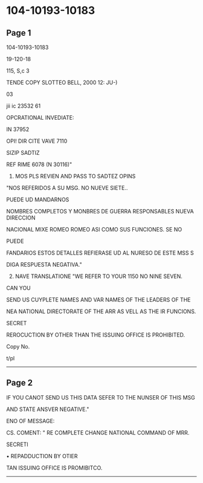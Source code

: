 # 104-10193-10183

## Page 1

104-10193-10183

19-120-18

115, S,c 3

TENDE COPY SLOTTEO BELL, 2000 12: JU-)

03

jii ic 23532 61

OPCRATIONAL INVEDIATE:

IN 37952

OPI! DIR CITE VAVE 7110

SIZIP SADTIZ

REF RIME 6078 (N 30116)"

1. MOS PLS REVIEN AND PASS TO SADTEZ OPINS

"NOS REFERIDOS A SU MSG. NO NUEVE SIETE..

PUEDE UD MANDARNOS

NOMBRES COMPLETOS Y MONBRES DE GUERRA RESPONSABLES NUEVA DIRECCION

NACIONAL MIXE ROMEO ROMEO ASI COMO SUS FUNCIONES. SE NO

PUEDE

FANDARIOS ESTOS DETALLES REFIERASE UD AL NURESO DE ESTE MSS S

DIGA RESPUESTA NEGATIVA."

2. NAVE TRANSLATIONE "WE REFER TO YOUR 1150 NO NINE SEVEN.

CAN YOU

SEND US CUYPLETE NAMES AND VAR NAMES OF THE LEADERS OF THE

NEA NATIONAL DIRECTORATE OF THE ARR AS VELL AS THE IR FUNCIONS.

SECRET

REROCUCTION BY OTHER THAN THE ISSUING OFFICE IS PROHIBITED.

Copy No.

t/pl

---

## Page 2

IF YOU CANOT SEND US THIS DATA SEFER TO THE NUNSER OF THIS MSG

AND STATE ANSVER NEGATIVE."

ENO OF MESSAGE:

CS. COMENT: " RE COMPLETE CHANGE NATIONAL COMMAND OF MRR.

SECRETI

• REPADDUCTION BY OTIER

TAN ISSUING OFFICE IS PROMIBITCO.

---

